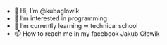 - 👋 Hi, I’m @kubaglowik
- 👀 I’m interested in programming
- 🌱 I’m currently learning  w technical school
- 📫 How to reach me  in my facebook Jakub Głowik
